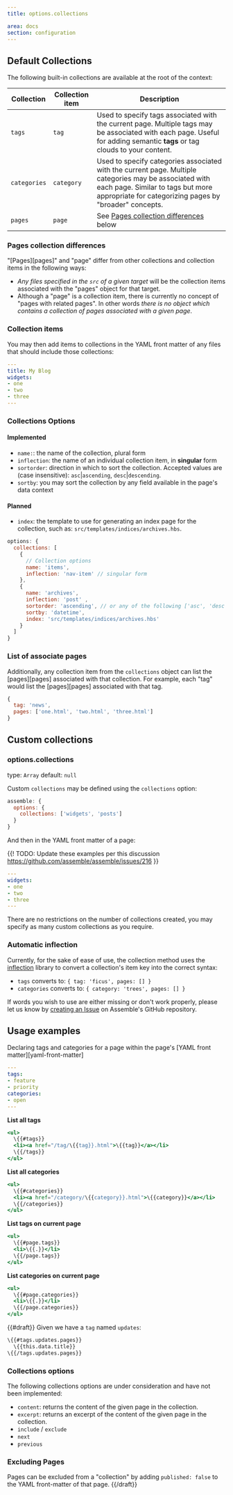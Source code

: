 ```yaml
---
title: options.collections

area: docs
section: configuration
---
```

## Default Collections

The following built-in collections are available at the root of the context:

| **Collection** | **Collection item** | **Description**                |
| -------------- | ------------------- | ------------------------------ |
| `tags`         | `tag`               | Used to specify tags associated with the current page. Multiple tags may be associated with each page. Useful for adding semantic **tags** or tag clouds to your content. |
| `categories`   | `category`          | Used to specify categories associated with the current page. Multiple categories may be associated with each page. Similar to tags but more appropriate for categorizing pages by "broader" concepts. |
| `pages`        | `page`              | See [Pages collection differences](#pages-collection-differences) below |


### Pages collection differences

"[Pages][pages]" and "page" differ from other collections and collection items in the following ways:

* _Any files specified in the `src` of a given target_ will be the collection items associated with the "pages" object for that target.
* Although a "page" is a collection item, there is currently no concept of "pages with related pages". In other words _there is no object which contains a collection of pages associated with a given page_.


### Collection items

You may then add items to collections in the YAML front matter of any files that should include those collections:

```yaml
---
title: My Blog
widgets:
- one
- two
- three
---
```

### Collections Options

#### Implemented

* `name:`: the name of the collection, plural form
* `inflection`: the name of an individual collection item, in **singular** form
* `sortorder`: direction in which to sort the collection. Accepted values are (case insensitive): `asc`|`ascending`, `desc`|`descending`.
* `sortby`: you may sort the collection by any field available in the page's data context

#### Planned

* `index`: the template to use for generating an index page for the collection, such as: `src/templates/indices/archives.hbs`.

```js
options: {
  collections: [
    {
      // Collection options
      name: 'items',
      inflection: 'nav-item' // singular form
    },
    {
      name: 'archives',
      inflection: 'post' ,
      sortorder: 'ascending', // or any of the following ['asc', 'desc', 'descending'] upper or lower case
      sortby: 'datetime',
      index: 'src/templates/indices/archives.hbs'
    }
  ]
}
```

### List of associate pages

Additionally, any collection item from the `collections` object can list the [pages][pages] associated with that collection. For example, each "tag" would list the [pages][pages] associated with that tag.

```javascript
{
  tag: 'news',
  pages: ['one.html', 'two.html', 'three.html']
}
```

## Custom collections

### options.collections

type: `Array`
default: `null`

Custom `collections` may be defined using the `collections` option:


```javascript
assemble: {
  options: {
    collections: ['widgets', 'posts']
  }
}
```

And then in the YAML front matter of a page:

{{! TODO: Update these examples per this discussion https://github.com/assemble/assemble/issues/216 }}

```yaml
---
widgets:
- one
- two
- three
---
```

There are no restrictions on the number of collections created, you may specify as many custom collections as you require.


### Automatic inflection
Currently, for the sake of ease of use, the collection method uses the [inflection](https://github.com/dreamerslab/node.inflection) library to convert a collection's item key into the correct syntax:

* `tags` converts to: `{ tag: 'ficus', pages: [] }`
* `categories` converts to: `{ category: 'trees', pages: [] }`

If words you wish to use are either missing or don't work properly, please let us know by [creating an Issue](https://github.com/assemble/assemble/issues/) on Assemble's GitHub repository.


## Usage examples

Declaring tags and categories for a page within the page's [YAML front matter][yaml-front-matter]

``` yaml
---
tags:
- feature
- priority
categories:
- open
---
```

**List all tags**

```handlebars
<ul>
  \{{#tags}}
  <li><a href="/tag/\{{tag}}.html">\{{tag}}</a></li>
  \{{/tags}}
</ul>
```

**List all categories**

```handlebars
<ul>
  \{{#categories}}
  <li><a href="/category/\{{category}}.html">\{{category}}</a></li>
  \{{/categories}}
</ul>
```

**List tags on current page**

```handlebars
<ul>
  \{{#page.tags}}
  <li>\{{.}}</li>
  \{{/page.tags}}
</ul>
```

**List categories on current page**

```handlebars
<ul>
  \{{#page.categories}}
  <li>\{{.}}</li>
  \{{/page.categories}}
</ul>
```


{{#draft}}
Given we have a `tag` named `updates`:

```handlebars
\{{#tags.updates.pages}}
  \{{this.data.title}}
\{{/tags.updates.pages}}
```


### Collections options

The following collections options are under consideration and have not been implemented:

* `content`: returns the content of the given page in the collection.
* `excerpt`: returns an excerpt of the content of the given page in the collection.
* `include` / `exclude`
* `next`
* `previous`

### Excluding Pages

Pages can be excluded from a "collection" by adding `published: false` to the YAML front-matter of that page.
{{/draft}}